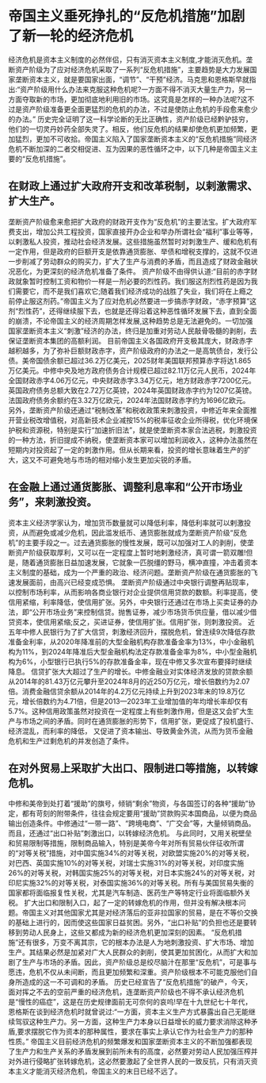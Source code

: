 # 帝国主义垂死挣扎的“反危机措施”加剧了新一轮的经济危机

经济危机是资本主义制度的必然伴侣，只有消灭资本主义制度,才能消灭危机。垄断资产阶级为了应对经济危机采取了一系列“反危机措施”，主要趋势是大力发展国家垄断资本主义，就是要国家出面，“调节”、“干预”经济。马克思和恩格斯早就指出:“资产阶级用什么办法来克服这种危机呢?一方面不得不消灭大量生产力，另一方面夺取新的市场，更加彻底地利用旧的市场。这究竟是怎样的一种办法呢?这不过是资产阶级准备更全面更猛烈的危机的办法，不过是使防止危机的手段愈来愈少的办法。”
历史完全证明了这一科学论断的无比正确性，资产阶级已经黔驴技穷，他们的一切灵丹妙药全部失灵了。相反，他们反危机的结果却使危机更加频繁，更加猛烈，更加不可收拾。帝国主义陷入了国家垄断资本主义的“反危机措施”同经济危机不断加深的二者交相促进、互为因果的恶性循环之中，以下几种是帝国主义主要的“反危机措施”。

## 在财政上通过扩大政府开支和改革税制，以剌激需求、扩大生产。
垄断资产阶级愈来愈把扩大政府的财政开支作为“反危机”的主要法宝。扩大政府军费支出，增加公共工程投资，国家直接开办企业和举办所谓社会“福利”事业等等，以剌激私人投资，推动社会经济发展。这些措施虽然暂时对刺激生产、缓和危机有一定作用，但是政府的巨额开支是依靠通货膨胀、举债和增税支撑的，这就不仅进一步削减了劳动群众的购买力，扩大了生产与消费的矛盾，而且造成了财政金融状况恶化，为更深刻的经济危机准备了条件。
资产阶级不由得供认道:“目前的赤字财政就象暂时控制工资和物价一样是一剂必要的烈性药。我们服这剂烈性药是因为我们需要它，而不是我们喜欢它;随着我们经济成功的战胜了失业，我们将在上瘾之前停止服这剂药。”帝国主义为了应对危机必然要进一步搞赤字财政，“赤字预算”这剂“烈性药”，还得继续服下去，也就是还得沿着这种恶性循环发展下去，直到全面的崩溃，不论帝国主义的经济周期怎样发展,这种趋势总是无法避免的。一切加强国家垄断资本主义“刺激”经济的办法，终归是加重对劳动人民敲骨吸髓的剥削，去保证垄断资本集团的高额利润。
目前帝国主义各国政府开支极其庞大，财政赤字越积越多，为了弥补巨额财政赤字，资产阶级政府的办法之一是高筑债台，发行公债。美帝国债余额已超过36.2万亿美元，2025财年美国联邦预算赤字将达1.865万亿美元。中修中央及地方政府债务合计规模已超过82.11万亿元人民币，2024年全国财政赤字4.06万亿元，中央财政赤字3.34万亿元，地方财政赤字7200亿元。英国政府债务总额大致在2.72万亿英镑，2024年英国财政赤字约为1207亿英镑。法国政府债务余额约在3.32万亿欧元，2024年法国财政赤字约为1696亿欧元。
另外，垄断资产阶级还通过“税制改革”和税收政策来刺激投资，中修近年来全面推开营业税改增值税，对高新技术企业减按15%的税率征收企业所得税，优化环境保护税和资源税，特别是实行“加速折旧法”，就是使垄断资本家合法逃税，刺激投资的一种方法，折旧提成不纳税，使垄断资本家可以增加利润收入，这种办法虽然在短期内对投资起了一定的刺激作用。但从长期来看，投资的增长意昧着生产的扩大，这又不可避免地与市场的相对缩小发生更加尖锐的矛盾。

## 在金融上通过通货膨胀、调整利息率和“公开市场业务”，来刺激投资。
资本主义经济学家认为，增加货币数量就可以降低利率，降低利率就可以剌激投资，从而避免或减少危机，因此滥发纸币、通货膨胀就成为垄断资产阶级“反危机”的主要手段之一。过去通货膨胀的慢性发展，既可以加强对工人的剥削，使垄断资产阶级获取厚利，又可以在一定程度上暂时地剌激经济，真可谓一箭双雕!但是，随着通货膨胀日益加速发展，它就象一匹脱缰的野马，横冲直撞，冲击着资本主义制度的基础，成为一个严重的政治、经济问题。垄断资产阶级在通货膨胀的飞速发展面前，由高兴已经变成恐惧。
垄断资产阶级通过中央银行调整再贴现率，以控制市场利率，从而影响各商业银行对企业提供信用贷款的数额。利率提高，使信用紧缩，利率降低，使信用扩张。另外，中央银行还通过在市场上买卖证券的办法，即“公开市场业务”来控制信贷。抛售证券，减少市场货币供应量，借以减少借贷资本，使信用紧缩;反之，买进证券，使信用扩张。信用扩张，则刺激投资。
近五年中修人民银行为了扩大信贷，刺激经济回升，摆脱危机，曾连续9次降低存款准备金利率，从2020年降准前的大型金融机构存款准备金率为13%，中小金融机构为11%，到2024年降准后大型金融机构法定存款准备金率为8%，中小型金融机构为6%，小型银行已执行5%的存款准备金率，现在中修又多次宣布要择时继续降息。
信贷扩张大大超过了生产的增长。中修金融业对实体经济发放的贷款余额从2014年的81.43万亿元攀升至2024年8月的近250万亿元，增长倍数约为2.07倍。消费金融信贷余额从2014年的4.2万亿元持续上升到2023年末的19.8万亿元，增长倍数约为4.71倍，但是2013—2023年工业增加值的年均增长率却仅有5.7%。这种信用政策虽然对投资在一定程度上有些刺激作用，但是这又会扩大生产与市场之间的矛盾。同时在通货膨胀的形势下，信用扩张，更促成了投机盛行、经济混乱，而利率的降低， 又促进了资本输出、导致黄金外流，从而为货币金融危机和生产过剩危机的并发创造了条件。

## 在对外贸易上采取扩大出口、限制进口等措施，以转嫁危机。
中修和美帝到处打着“援助”的旗号，倾销“剩余”物资，与各国签订的各种“援助”协定，都有苛刻的附带条件，往往会规定要用“援助”贷款购买本国商品，以便为商品输出创造条件。中修通过“一带一路”、“跨境电商”、“广交会”等，大量倾销商品。而且，还通过“出口补贴”刺激出口，以转嫁经济危机。
与此同时，又用关税壁垒和贸易限制等措施，限制商品输入，特别是美帝今年对所有贸易伙伴征收所谓的“对等关税”措施，对中国实施34%的对等关税，对欧盟实施20%的对等关税，对巴西、英国实施10%的对等关税，对瑞士实施31%的对等关税，对印度实施26%的对等关税，对韩国实施25%的对等关税，对日本实施24%的对等关税，对印尼实施32%的对等关税，对泰国实施36%的对等关税。所有与美国贸易失衡的国家都将面临报复性关税，尤其是汽车制造、医药生产等特定行业将面临额外关税。
扩大出口和限制入口，起了一定的转嫁危机的作用，但并没有解决根本问题。帝国主义对其他国家尤其是对经济落后的亚非拉国家的贸易，是在不等价交换的基础上进行的，因而使这些国家日益贫困。另外，“出口补贴”的负担也还是要转移到劳动人民身上，这些又都成为新的经济危机更加深刻的因素。
“反危机措施”还有很多，万变不离其宗，它的根本办法是人为地刺激投资、扩大市场、增加生产。其结果必然是加紧对广大人民群众的剥削，使其更加贫困化，从而扩大和加剧了生产与市场的矛盾。因此，资产阶级总是绞尽脑汁在那里“反危机”，可是事与愿违，危机不仅从未间断，而且更加频繁和深重。资产阶级根本不可能克服他们自身所造成的这一不可调和的矛盾。
历史已经宣告了“反危机措施”的破产，今天，面对挥之不去的空前严重的经济危机，连垄断资产阶级也不得不承认经济危机是“慢性的癌症”，这是在历史规律面前无可奈何的哀呜!早在十九世纪七十年代，恩格斯在谈到经济危机时就曾说过:“一方面，资本主义生产方式暴露出自己无能继续驾驭这种生产力。另一方面，这种生产力本身以日益增长的威力要求消除这种矛盾,要求摆脱它作为资本的那种属性，要求在事实上承认它作为社会生产力的那种性质。”
帝国主义目前经济危机的频繁爆发和国家垄断资本主义的不断加强都表现了生产力和生产关系的矛盾发展到前所未有的高度，必然要对劳动人民加强压榨并对外进行侵略扩张转嫁危机，这必然要激起了全世界人民的一致反抗，只有消灭资本主义才能消灭经济危机，帝国主义的末日已经不远了。